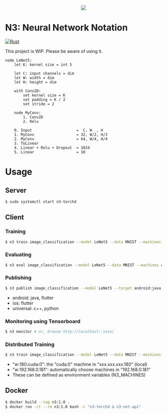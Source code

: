 <div align="center">
  <img src="https://github.com/kerryeon/n3/blob/master/assets/logo.png">
</div>

# N3: Neural Network Notation

[![Rust](https://github.com/kerryeon/n3/workflows/Rust/badge.svg)](https://travis-ci.com/kerryeon/n3)

This project is WIP. Please be aware of using it.

```
node LeNet5:
    let K: kernel size = int 5

    let C: input channels = dim
    let W: width = dim
    let H: height = dim

    with Conv2D:
        set kernel size = K
        set padding = K / 2
        set stride = 2

    node MyConv:
        1. Conv2D
        2. Relu

    0. Input                    =  C, W  , H
    1. MyConv                   = 32, W/2, H/2
    2. MyConv                   = 64, W/4, H/4
    3. ToLinear
    4. Linear + Relu + Dropout  = 1024
    5. Linear                   = 10
```

# Usage

## Server

``` bash
$ sudo systemctl start n3-torchd
```

## Client

### Training

``` bash
$ n3 train image_classification --model LeNet5 --data MNIST --machines cuda
```

### Evaluating

``` bash
$ n3 eval image_classification --model LeNet5 --data MNIST --machines cuda
```

### Publishing

``` bash
$ n3 publish image_classification --model LeNet5 --target android:java
```

* android: java, flutter
* ios: flutter
* universal: c++, python

### Monitoring using Tensorboard

``` bash
$ n3 monitor # or, browse http://localhost::xxxx/
```

### Distributed Training

``` bash
$ n3 train image_classification --model LeNet5 --data MNIST --machines w:180:cuda:0 w:192.168.0.181 cpu
```

* "w:180:cuda:0": the "cuda:0" machine in "xxx.xxx.xxx.180" (local)
* "w:192.168.0.181": automatically choose machines in "192.168.0.181"
* These can be defined as environment variables (N3_MACHINES)

## Docker

```bash
$ docker build --tag n3:1.0 .
$ docker run -it --rm n3:1.0 bash -c "n3-torchd & n3-net-api"
```
